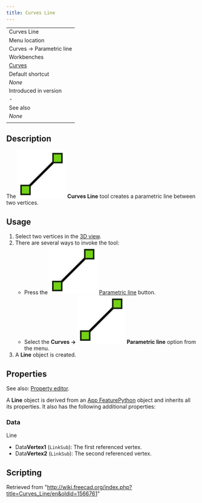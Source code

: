 ```yaml
---
title: Curves Line
---
```


|                                                |
| ---------------------------------------------- |
| Curves Line                                    |
| Menu location                                  |
| Curves → Parametric line                       |
| Workbenches                                    |
| [Curves](/Curves_Workbench "Curves Workbench") |
| Default shortcut                               |
| _None_                                         |
| Introduced in version                          |
| -                                              |
| See also                                       |
| _None_                                         |
|                                                |

## Description

The ![](/src/assets/images/Curves_Line.svg) **Curves Line** tool creates a parametric line between two vertices.

## Usage

1. Select two vertices in the [3D view](/3D_view "3D view").
2. There are several ways to invoke the tool:
   - Press the ![](/src/assets/images/Curves_Line.svg) [Parametric line](/Curves_Line "Curves Line") button.
   - Select the **Curves → ![](/src/assets/images/Curves_Line.svg) Parametric line** option from the menu.
3. A **Line** object is created.

## Properties

See also: [Property editor](/Property_editor "Property editor").

A **Line** object is derived from an [App FeaturePython](/App_FeaturePython "App FeaturePython") object and inherits all its properties. It also has the following additional properties:

### Data

Line

- Data**Vertex1** (`LinkSub`): The first referenced vertex.
- Data**Vertex2** (`LinkSub`): The second referenced vertex.

## Scripting

Retrieved from "<http://wiki.freecad.org/index.php?title=Curves_Line/en&oldid=1566761>"
